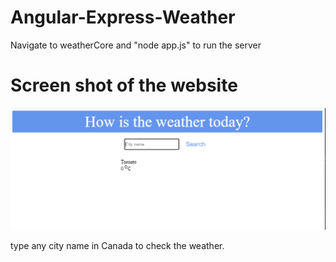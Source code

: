 # Angular-Express-Weather

Navigate to weatherCore and "node app.js" to run the server

# Screen shot of the website
![ScreenShot](https://github.com/yutingscode/Angular-Express-Weather/blob/main/screenShot.PNG)

type any city name in Canada to check the weather.


